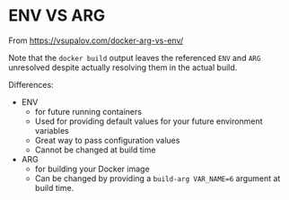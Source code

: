 # ENV VS ARG

From https://vsupalov.com/docker-arg-vs-env/

Note that the `docker build` output leaves the referenced `ENV` and `ARG` unresolved despite actually resolving them in the actual build.

Differences:
- ENV
    - for future running containers
    - Used for providing default values for your future environment variables
    - Great way to pass configuration values
    - Cannot be changed at build time
- ARG 
    - for building your Docker image
    - Can be changed by providing a `build-arg VAR_NAME=6` argument at build time.

